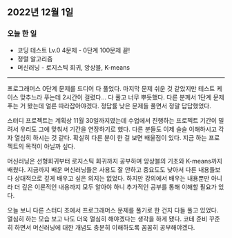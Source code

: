## 2022년 12월 1일

### 오늘 한 일

- 코딩 테스트 Lv.0 4문제 - 0단계 100문제 끝!
- 정렬 알고리즘
- 머신러닝 - 로지스틱 회귀, 앙상블, K-means

---

프로그래머스 0단계 문제를 드디어 다 풀었다. 마지막 문제 쉬운 것 같았지만 테스트 케이스 맞추느라 푸는데 2시간이 걸렸다... 다 풀고 너무 뿌듯했다. 다른 분께서 1단계 문제 푸는 거
봤는데 얼른 따라잡아야겠다. 정답률 낮은 문제들 풀면서 정말 답답했었다.

스터디 프로젝트는 계획상 11월 30일까지였는데 수업에서 진행하는 프로젝트 기간이 밀려서 우리도 그에 맞춰서 기간을 연장하기로 했다. 다른 분들도 이제 슬슬 이해하시고 각자 열심히
하시는 것 같다. 확실히 다른 분이 한 걸 보면 배울점이 있다. 지금 하는 프로젝트의 목적이 아닐까 싶다.

머신러닝은 선형회귀부터 로지스틱 회귀까지 공부하며 앙상블의 기초와 K-means까지 배웠다. 지금까지 배운 머신러닝들은 사용도 잘 안하고 중요도도 낮아서 다른 내용들보다 상대적으로
깊게 배우고 싶은 의지는 없었다. 하지만 강의에서 배우는 내용뿐만 아니라 더 깊은 이론적인 내용까지 모두 알아야 하니 추가적인 공부를 통해 이해할 필요가 있다.

오늘 보니 다른 스터디 조에서 프로그래머스 문제를 풀기로 한 건지 다들 풀고 있었다. 열심히 하는 모습 보고 나도 더욱 열심히 해야겠다는 생각을 하게 됐다. 코테 준비 꾸준히 하면서
머신러닝에 대한 개념도 충분히 이해하도록 꼼꼼히 공부해야겠다.
